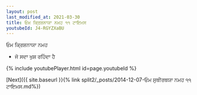 ```yaml
---
layout: post
last_modified_at: 2021-03-30
title: ਓਮ ਕ੍ਰਿਸ਼ਨਾਯਾ ਨਮਹ ੧੧ ਟਾਇਮਸ
youtubeId: J4-RGYZXaBU
---
```

 
 
 ਓਮ ਕ੍ਰਿਸ਼ਨਾਯਾ ਨਮਹ  
 
 -  ਜੋ ਸਦਾ ਖੁਸ਼ ਰਹਿੰਦਾ ਹੈ 
 
  
 
  
 
 
 
 
 
 


{% include youtubePlayer.html id=page.youtubeId %}
 
[Next]({{ site.baseurl }}{% link  split2/_posts/2014-12-07-ਓਮ ਸੁਥੀਰਥਯਾ ਨਮਹ ੧੧ ਟਾਇਮਸ.md%})
 
